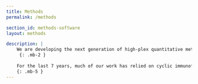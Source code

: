 ```yaml
---
title: Methods
permalink: /methods

section_id: methods-software
layout: methods

description: |
    We are developing the next generation of high-plex quantitative methods that will enable AI predictive models, early detection of diseases like cancer, and precision medicine treatment approaches.  
     {: .mb-2 }
    
    For the last 7 years, much of our work has relied on cyclic immunofluorescence (CyCIF), which generates high-plex tissue images using multiple cycles of staining, imaging, and bleaching. More recently, we developed the Orion method, which collects rapid, one-shot 18-channel immunofluorescence images and clinical-grade H&E images of the same slide.  
    {: .mb-5 }
---
```



